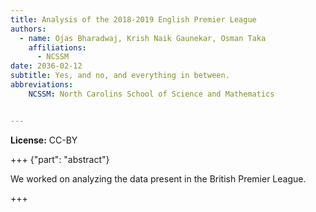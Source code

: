 ```yaml
---
title: Analysis of the 2018-2019 English Premier League
authors: 
  - name: Ojas Bharadwaj, Krish Naik Gaunekar, Osman Taka
    affiliations:
      - NCSSM
date: 2036-02-12
subtitle: Yes, and no, and everything in between.
abbreviations:
    NCSSM: North Carolins School of Science and Mathematics


---
```

**License:** CC-BY

+++ {"part": "abstract"}

We worked on analyzing the data present in the British Premier League.

+++

